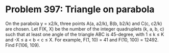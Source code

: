 # Problem 397: Triangle on parabola
On the parabola y = x2/k, three points A(a, a2/k), B(b, b2/k) and C(c,
c2/k) are chosen. Let F(K, X) be the number of the integer quadruplets
(k, a, b, c) such that at least one angle of the triangle ABC is
45-degree, with 1 ≤ k ≤ K and -X ≤ a &lt; b &lt; c ≤ X. For example,
F(1, 10) = 41 and F(10, 100) = 12492. Find F(106, 109).

